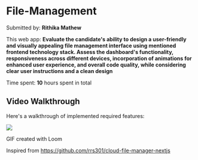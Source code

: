 # File-Management

Submitted by: **Rithika Mathew**

This web app: **Evaluate the candidate's ability to design a user-friendly and visually appealing file management interface using mentioned frontend technology stack. Assess the dashboard's functionality, responsiveness across different devices, incorporation of animations for enhanced user experience, and overall code quality, while considering clear user instructions and a clean design**

Time spent: **10** hours spent in total

## Video Walkthrough

Here's a walkthrough of implemented required features:

<div>
    <a href="https://www.loom.com/share/34e532ae73eb4f0f9d2b095275a30827">
    </a>
    <a href="https://www.loom.com/share/34e532ae73eb4f0f9d2b095275a30827">
      <img style="max-width:300px;" src="https://cdn.loom.com/sessions/thumbnails/34e532ae73eb4f0f9d2b095275a30827-with-play.gif">
    </a>
  </div>
  
<!-- Replace this with whatever GIF tool you used! -->
GIF created with Loom  
<!-- Recommended tools:
[Kap](https://getkap.co/) for macOS
[ScreenToGif](https://www.screentogif.com/) for Windows
[peek](https://github.com/phw/peek) for Linux. -->



Inspired from https://github.com/rrs301/cloud-file-manager-nextjs


